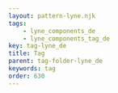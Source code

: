 ```yaml
---
layout: pattern-lyne.njk
tags: 
    - lyne_components_de
    - lyne_components_tag_de
key: tag-lyne_de
title: Tag
parent: tag-folder-lyne_de
keywords: tag
order: 630
---
```


